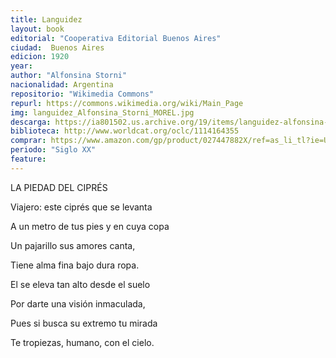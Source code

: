 ```yaml
---
title: Languidez
layout: book
editorial: "Cooperativa Editorial Buenos Aires"
ciudad:  Buenos Aires
edicion: 1920
year: 
author: "Alfonsina Storni"
nacionalidad: Argentina
repositorio: "Wikimedia Commons"
repurl: https://commons.wikimedia.org/wiki/Main_Page
img: languidez_Alfonsina_Storni_MOREL.jpg
descarga: https://ia801502.us.archive.org/19/items/languidez-alfonsina-storni/Languidez%20-%20Alfonsina%20Storni.pdf
biblioteca: http://www.worldcat.org/oclc/1114164355
comprar: https://www.amazon.com/gp/product/027447882X/ref=as_li_tl?ie=UTF8&camp=1789&creative=9325&creativeASIN=027447882X&linkCode=as2&tag=morelcoop-20&linkId=fc8561f93fb557e2062a43cae090e024
periodo: "Siglo XX"
feature: 
---
```

 
LA PIEDAD DEL CIPRÉS

Viajero: este ciprés que se levanta 
 
A un metro de tus pies y en cuya copa
 
Un pajarillo sus amores canta,
 
Tiene alma fina bajo dura ropa.

El se eleva tan alto desde el suelo 
 
Por darte una visión inmaculada,
 
Pues si busca su extremo tu mirada
 
Te tropiezas, humano, con el cielo.

